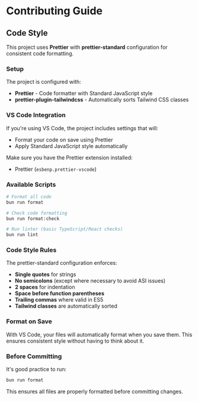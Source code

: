 # Contributing Guide

## Code Style

This project uses **Prettier** with **prettier-standard** configuration for consistent code formatting.

### Setup

The project is configured with:
- **Prettier** - Code formatter with Standard JavaScript style
- **prettier-plugin-tailwindcss** - Automatically sorts Tailwind CSS classes

### VS Code Integration

If you're using VS Code, the project includes settings that will:
- Format your code on save using Prettier
- Apply Standard JavaScript style automatically

Make sure you have the Prettier extension installed:
- Prettier (`esbenp.prettier-vscode`)

### Available Scripts

```bash
# Format all code
bun run format

# Check code formatting
bun run format:check

# Run linter (basic TypeScript/React checks)
bun run lint
```

### Code Style Rules

The prettier-standard configuration enforces:
- **Single quotes** for strings
- **No semicolons** (except where necessary to avoid ASI issues)
- **2 spaces** for indentation
- **Space before function parentheses**
- **Trailing commas** where valid in ES5
- **Tailwind classes** are automatically sorted

### Format on Save

With VS Code, your files will automatically format when you save them. This ensures consistent style without having to think about it.

### Before Committing

It's good practice to run:
```bash
bun run format
```

This ensures all files are properly formatted before committing changes. 